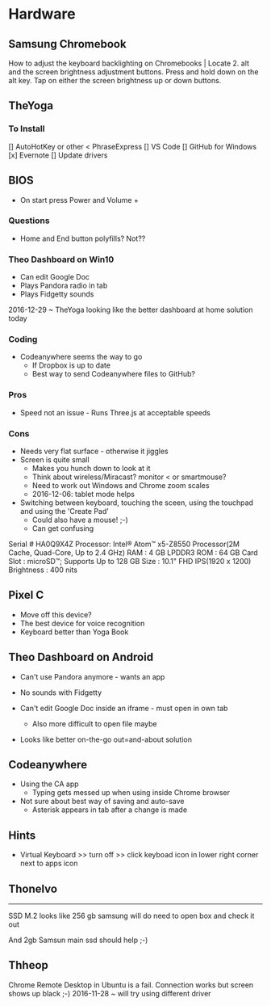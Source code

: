# Hardware

## Samsung Chromebook

How to adjust the keyboard backlighting on Chromebooks |
Locate 2.  alt and the screen brightness adjustment buttons.
Press and hold down on the alt key.
Tap on either the screen brightness up or down buttons.

## TheYoga


### To Install

[] AutoHotKey or other < PhraseExpress
[] VS Code
[] GitHub for Windows
[x] Evernote
[] Update drivers

## BIOS

* On start press Power and Volume +


### Questions

* Home and End button polyfills? Not??


### Theo Dashboard on Win10

* Can edit Google Doc
* Plays Pandora radio in tab
* Plays Fidgetty sounds

2016-12-29 ~ TheYoga looking like the better dashboard at home solution today


### Coding

* Codeanywhere seems the way to go
	* If Dropbox is up to date
	* Best way to send Codeanywhere files to GitHub?


### Pros

* Speed not an issue - Runs Three.js at acceptable speeds

### Cons

* Needs very flat surface - otherwise it jiggles
* Screen is quite small
	* Makes you hunch down to look at it
	* Think about wireless/Miracast? monitor < or smartmouse?
	* Need to work out Windows and Chrome zoom scales
	* 2016-12-06: tablet mode helps
* Switching between keyboard, touching the sceen, using the touchpad and using the 'Create Pad'
	* Could also have a mouse! ;-)
	* Can get confusing


Serial # HA0Q9X4Z
Processor: Intel® Atom™ x5-Z8550 Processor(2M Cache, Quad-Core, Up to 2.4 GHz)
RAM : 4 GB LPDDR3
ROM : 64 GB
Card Slot : microSD™; Supports Up to 128 GB
Size : 10.1" FHD IPS(1920 x 1200)
Brightness : 400 nits


## Pixel C

* Move off this device?
* The best device for voice recognition
* Keyboard better than Yoga Book

## Theo Dashboard on Android

* Can't use Pandora anymore - wants an app
* No sounds with Fidgetty
* Can't edit Google Doc inside an iframe - must open in own tab
	* Also more difficult to open file maybe

* Looks like better on-the-go out=and-about solution

## Codeanywhere

* Using the CA app
	* Typing gets messed up when using inside Chrome browser
* Not sure about best way of saving and auto-save
	* Asterisk appears in tab after a change is made

## Hints

* Virtual Keyboard >> turn off >> click keyboad icon in lower right corner next to apps icon


## Thonelvo
--------------------------------------------------------------------------------

SSD M.2
looks like 256 gb samsung will do
need to open box and check it out


And 2gb Samsun main ssd should help ;-)


## Thheop


Chrome Remote Desktop in Ubuntu is a fail.
Connection works but screen shows up black ;-)
2016-11-28 ~ will try using different driver
